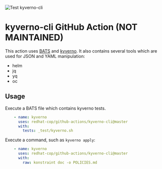 ![Test kyverno-cli](https://github.com/redhat-cop/github-actions/workflows/Test%20kyverno-cli/badge.svg)

# kyverno-cli GitHub Action (NOT MAINTAINED)

This action uses [BATS](https://github.com/bats-core/bats-core) and [kyverno](https://github.com/kyverno/kyverno).
It also contains several tools which are used for JSON and YAML manipulation:
- helm
- jq
- yq
- oc

## Usage
Execute a BATS file which contains kyverno tests.
```yaml
    - name: kyverno
      uses: redhat-cop/github-actions/kyverno-cli@master
      with:
        tests: _test/kyverno.sh
```

Execute a command, such as `kyverno apply`:
```yaml
    - name: kyverno
      uses: redhat-cop/github-actions/kyverno-cli@master
      with:
        raw: konstraint doc -o POLICIES.md
```
